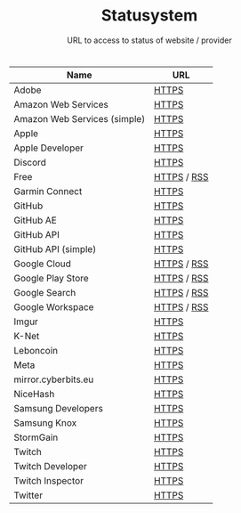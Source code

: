 <div align="center">
<h1>Statusystem</h1>
<p>URL to access to status of website / provider</p>

#

  | Name | URL |
  |------|-----|
  | Adobe | <a href="https://status.adobe.com">HTTPS</a> |
  | Amazon Web Services | <a href="https://health.aws.amazon.com/health/status">HTTPS</a> |
  | Amazon Web Services (simple) | <a href="https://aws-status.info">HTTPS</a> |
  | Apple | <a href="https://www.apple.com/support/systemstatus">HTTPS</a> |
  | Apple Developer | <a href="https://developer.apple.com/system-status">HTTPS</a> |
  | Discord | <a href="https://discordstatus.com">HTTPS</a> |
  | Free | <a href="https://www.free-reseau.fr">HTTPS</a> / <a href="http://free-reseau.fr/free-reseau-rss.xml">RSS</a> |
  | Garmin Connect | <a href="https://connect.garmin.com/status">HTTPS</a> |
  | GitHub | <a href="https://www.githubstatus.com">HTTPS</a> |
  | GitHub AE | <a href="https://www.ghestatus.com">HTTPS</a> |
  | GitHub API | <a href="https://api.github.com/status">HTTPS</a> |
  | GitHub API (simple) | <a href="https://statusystem.vercel.app/html/github_api.html">HTTPS</a> |
  | Google Cloud | <a href="https://status.cloud.google.com">HTTPS</a> / <a href="https://status.cloud.google.com/feed.atom">RSS</a> |
  | Google Play Store | <a href="https://status.play.google.com">HTTPS</a> / <a href="https://status.play.google.com/feed.atom">RSS</a> |
  | Google Search | <a href="https://status.search.google.com">HTTPS</a> / <a href="https://status.search.google.com/feed.atom">RSS</a> |
  | Google Workspace | <a href="https://www.google.com/appsstatus/dashboard">HTTPS</a> / <a href="https://www.google.com/appsstatus/dashboard/feed.atom">RSS</a> |
  | Imgur | <a href="https://status.imgur.com">HTTPS</a> |
  | K-Net | <a href="https://www.k-net.fr/etat-du-reseau-et-des-services">HTTPS</a> |
  | Leboncoin | <a href="https://status.leboncoin.fr">HTTPS</a> |
  | Meta | <a href="https://metastatus.com">HTTPS</a> |
  | mirror.cyberbits.eu | <a href="https://mirror.cyberbits.eu/status.html">HTTPS</a> |
  | NiceHash | <a href="https://status.nicehash.com">HTTPS</a> |
  | Samsung Developers | <a href="https://developer.samsung.com/system-status">HTTPS</a> |
  | Samsung Knox | <a href="https://status.samsungknox.com/">HTTPS</a> |
  | StormGain | <a href="https://stormgain.com/status">HTTPS</a> |
  | Twitch | <a href="https://status.twitch.com">HTTPS</a> |
  | Twitch Developer | <a href="https://twitchstatus.com">HTTPS</a> |
  | Twitch Inspector | <a href="https://inspector.twitch.tv">HTTPS</a> |
  | Twitter | <a href="https://api.twitterstat.us">HTTPS</a> |

</div>
